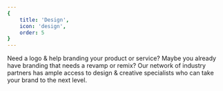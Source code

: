 ```yaml
---
{
	title: 'Design',
	icon: 'design',
	order: 5
}
---
```


Need a logo & help branding your product or service? Maybe you already have branding that needs a revamp or remix? Our network of industry partners has ample access to design & creative specialists who can take your brand to the next level.
